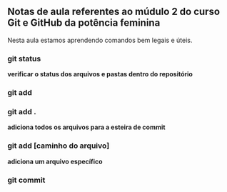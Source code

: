 ## Notas de aula referentes ao múdulo 2 do curso Git e GitHub da potência feminina


Nesta aula estamos aprendendo comandos bem legais e úteis.

### git status

**verificar o status dos arquivos e pastas dentro do repositório**

### git add


### git add .

**adiciona todos os arquivos para a esteira de commit**

### git add [caminho do arquivo]

**adiciona um arquivo específico**


### git commit